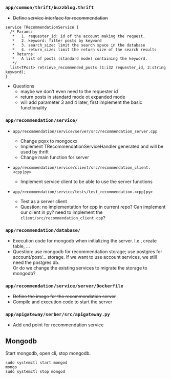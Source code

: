 ### `app/common/thrift/buzzblog.thrift`
- <s>Define service interface for recommendation</s>
```
service TRecommendationService {
  /* Params:
   *   1. requester_id: id of the account making the request.
   *   2. keyword: filter posts by keyword
   *   3. search_size: limit the search space in the database
   *   4. return_size: limit the return size of the search results
   * Returns:
   *   A list of posts (standard mode) containing the keyword.
   */
  list<TPost> retrieve_recommended_posts (1:i32 requester_id, 2:string keyword);
}
```
- Questions
    - maybe we don't even need to the requester id
    - return posts in standard mode ot expanded mode
    - will add parameter 3 and 4 later, first implement the basic functionality

### `app/recommendation/service/`
- `app/recommendation/service/server/src/recommendation_server.cpp`
    - Change pqxx to mongocxx
    - Implement TRecommendationServiceHandler generated and will be used by thrift
    - Change main function for server

- `app/recommendation/service/client/src/recommendation_client.<cpp|py>`
    - Implement service client to be able to use the server functions

- `app/recommendation/service/tests/test_recommendation.<cpp|py>`
    - Test as a server client
    - Question: no implementation for cpp in current repo? Can implement our client in py? need to implement the `client/src/recommendation_client.cpp`?

### `app/recommendation/database/`
- Execution code for mongodb when initializing the server. I.e., create table, ...
- Question: use mongodb for recommendation storage; use postgres for account/post/... storage. If we want to use account services, we still need the postgres db. \
Or do we change the existing services to migrate the storage to mongodb?

### `app/recommendation/service/server/Dockerfile`
- <s>Define the image for the recommendation server</s>
- Compile and execution code to start the server

### `app/apigateway/serber/src/apigateway.py`
- Add end point for recommendation service


## Mongodb
Start mongodb, open cli, stop mongodb.
```
sudo systemctl start mongod
mongo
sudo systemctl stop mongod
```